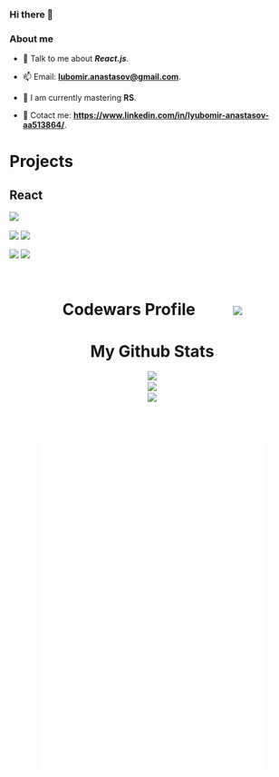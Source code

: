 ### Hi there 👋

<h3> About me </h3>

- 💬 Talk to me about ***React.js***.

- 📫 Email: **lubomir.anastasov@gmail.com**.

- 🔭 I am currently mastering **RS**.

- 🌳 Cotact me: **https://www.linkedin.com/in/lyubomir-anastasov-aa513864/**.

# Projects
  ## React
 
  [![](https://github-readme-stats.vercel.app/api/pin/?username=lanastasov&repo=Ecommerce-Eshop-MERN&hide_border=true&theme=dark)](https://github.com/lanastasov/Ecommerce-Eshop-MERN)
  
  [![](https://github-readme-stats.vercel.app/api/pin/?username=lanastasov&repo=bulgarian-honey&hide_border=true&theme=dark)](https://github.com/lanastasov/bulgarian-honey) 
  [![](https://github-readme-stats.vercel.app/api/pin/?username=lanastasov&repo=React-Electronics-Store&hide_border=true&theme=dark)](https://github.com/lanastasov/React-Electronics-Store)
  
  [![](https://github-readme-stats.vercel.app/api/pin/?username=lanastasov&repo=React-Web-Store&hide_border=true&theme=dark)](https://github.com/lanastasov/React-Web-Store)
  [![](https://github-readme-stats.vercel.app/api/pin/?username=lanastasov&repo=more-react-projects&hide_border=true&theme=dark)](https://github.com/lanastasov/more-react-projects ) 
  
  <br />

<h1 align="center"> Codewars Profile &nbsp;&nbsp;&nbsp;&nbsp;&nbsp;&nbsp;&nbsp;&nbsp;  <a href = "https://www.codewars.com/users/lanastasov/"><img src="https://www.codewars.com/users/lanastasov/badges/large?theme=light"/></a> </h1>

<h1 align="center"> My Github Stats </h1>
  
  <p align="center"><img width="450em" src="https://github-readme-stats.vercel.app/api?username=lanastasov&show_icons=true&theme=dark&include_all_commits=true&count_private=true"/>
      <br/>
  <img width="450em" src="https://github-readme-streak-stats.herokuapp.com/?user=lanastasov&include_all_commits=true&hide_border=true&theme=dark"/>
  <br/>
  <img width="450em" src="https://github-readme-stats.vercel.app/api/top-langs/?username=lanastasov&layout=compact&langs_count=10&theme=dark"/>
  </p>
  <br/>
 
<h1 align="center">
<img align="center" src="/github-metrics.svg" alt="Metrics" width="400">
</h1>
